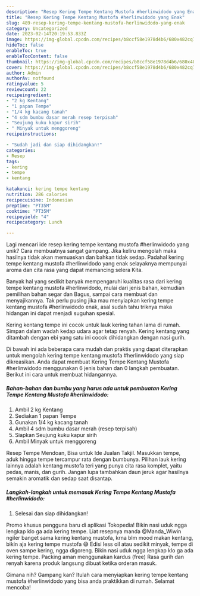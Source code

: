 ```yaml
---
description: "Resep Kering Tempe Kentang Mustofa #herlinwidodo yang Enak"
title: "Resep Kering Tempe Kentang Mustofa #herlinwidodo yang Enak"
slug: 489-resep-kering-tempe-kentang-mustofa-herlinwidodo-yang-enak
category: Uncategorized
date: 2023-02-14T20:19:53.833Z
image: https://img-global.cpcdn.com/recipes/b8ccf58e1978d4b6/680x482cq70/kering-tempe-kentang-mustofa-herlinwidodo-foto-resep-utama.jpg
hideToc: false
enableToc: true
enableTocContent: false
thumbnail: https://img-global.cpcdn.com/recipes/b8ccf58e1978d4b6/680x482cq70/kering-tempe-kentang-mustofa-herlinwidodo-foto-resep-utama.jpg
cover: https://img-global.cpcdn.com/recipes/b8ccf58e1978d4b6/680x482cq70/kering-tempe-kentang-mustofa-herlinwidodo-foto-resep-utama.jpg
author: Admin
authorAv: notfound
ratingvalue: 5
reviewcount: 22
recipeingredient:
- "2 kg Kentang"
- "1 papan Tempe"
- "1/4 kg kacang tanah"
- "4 sdm bumbu dasar merah resep terpisah"
- "Seujung kuku kapur sirih"
- " Minyak untuk menggoreng"
recipeinstructions:

- "Sudah jadi dan siap dihidangkan!"
categories:
- Resep
tags:
- kering
- tempe
- kentang

katakunci: kering tempe kentang 
nutrition: 286 calories
recipecuisine: Indonesian
preptime: "PT35M"
cooktime: "PT35M"
recipeyield: "4"
recipecategory: Lunch

---
```





Lagi mencari ide resep kering tempe kentang mustofa #herlinwidodo yang unik? Cara membuatnya sangat gampang. Jika keliru mengolah maka hasilnya tidak akan memuaskan dan bahkan tidak sedap. Padahal kering tempe kentang mustofa #herlinwidodo yang enak selayaknya mempunyai aroma dan cita rasa yang dapat memancing selera Kita.





Banyak hal yang sedikit banyak mempengaruhi kualitas rasa dari kering tempe kentang mustofa #herlinwidodo, mulai dari jenis bahan, kemudian pemilihan bahan segar dan Bagus, sampai cara membuat dan menyajikannya. Tak perlu pusing jika mau menyiapkan kering tempe kentang mustofa #herlinwidodo enak,      asal sudah tahu triknya maka hidangan ini dapat menjadi suguhan spesial.














Kering kentang tempe ini cocok untuk lauk kering tahan lama di rumah. Simpan dalam wadah kedap udara agar tetap renyah. Kering kentang yang ditambah dengan ebi yang satu ini cocok dihidangkan dengan nasi gurih.






Di bawah ini ada beberapa cara mudah dan praktis yang dapat diterapkan untuk mengolah kering tempe kentang mustofa #herlinwidodo yang siap dikreasikan. Anda dapat membuat Kering Tempe Kentang Mustofa #herlinwidodo menggunakan 6 jenis bahan dan 0 langkah pembuatan. Berikut ini cara untuk membuat hidangannya.

<!--inarticleads1-->

##### Bahan-bahan dan bumbu yang harus ada untuk pembuatan Kering Tempe Kentang Mustofa #herlinwidodo:

1. Ambil 2 kg Kentang
1. Sediakan 1 papan Tempe
1. Gunakan 1/4 kg kacang tanah
1. Ambil 4 sdm bumbu dasar merah (resep terpisah)
1. Siapkan Seujung kuku kapur sirih
1. Ambil  Minyak untuk menggoreng


Resep Tempe Mendoan, Bisa untuk Ide Jualan Takjil. Masukkan tempe, aduk hingga tempe tercampur rata dengan bumbunya. Pilihan lauk kering lainnya adalah kentang mustofa teri yang punya cita rasa komplet, yaitu pedas, manis, dan gurih. Jangan lupa tambahkan daun jeruk agar hasilnya semakin aromatik dan sedap saat disantap. 

<!--inarticleads2-->

##### Langkah-langkah untuk memasak Kering Tempe Kentang Mustofa #herlinwidodo:


1. Selesai dan siap dihidangkan!

Promo khusus pengguna baru di aplikasi Tokopedia! Bikin nasi uduk ngga lengkap klo ga ada kering tempe. Liat resepnya manda @Manda_Wiwin ngiler banget sama kering kentang mustofa, krna blm mood makan kentang, bikin aja kering tempe mustofa 😅 Edisi less oil atau sedikit minyak, tempe di oven sampe kering, ngga digoreng. Bikin nasi uduk ngga lengkap klo ga ada kering tempe. Packing aman menggunakan kardus (free) Rasa gurih dan renyah karena produk langsung dibuat ketika orderan masuk. 

Gimana nih? Gampang kan? Itulah cara menyiapkan kering tempe kentang mustofa #herlinwidodo yang bisa anda praktikkan di rumah. Selamat mencoba!
